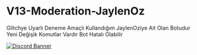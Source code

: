 # V13-Moderation-JaylenOz
Glitchye Uyarlı Deneme Amaçlı Kullandığım JaylenOziye Ait Olan Botudur Yeni Değişik Komutlar Vardır Bot Hatalı Olabilir

[![Discord Banner](https://cdn.discordapp.com/attachments/903287355790745681/1100405021587296277/image.png)](https://discord.gg/HehFQ7Qcub)
